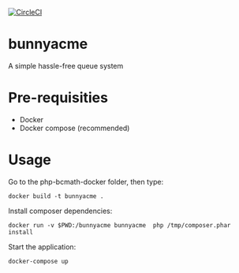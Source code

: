 [![CircleCI](https://circleci.com/gh/alex-glv/bunny-acme.svg?style=svg)](https://circleci.com/gh/alex-glv/bunny-acme)

# bunnyacme
A simple hassle-free queue system

# Pre-requisities
  - Docker
  - Docker compose (recommended)

# Usage

Go to the php-bcmath-docker folder, then type:
```
docker build -t bunnyacme .
```

Install composer dependencies:
```
docker run -v $PWD:/bunnyacme bunnyacme  php /tmp/composer.phar install
```

Start the application:
```
docker-compose up
```

